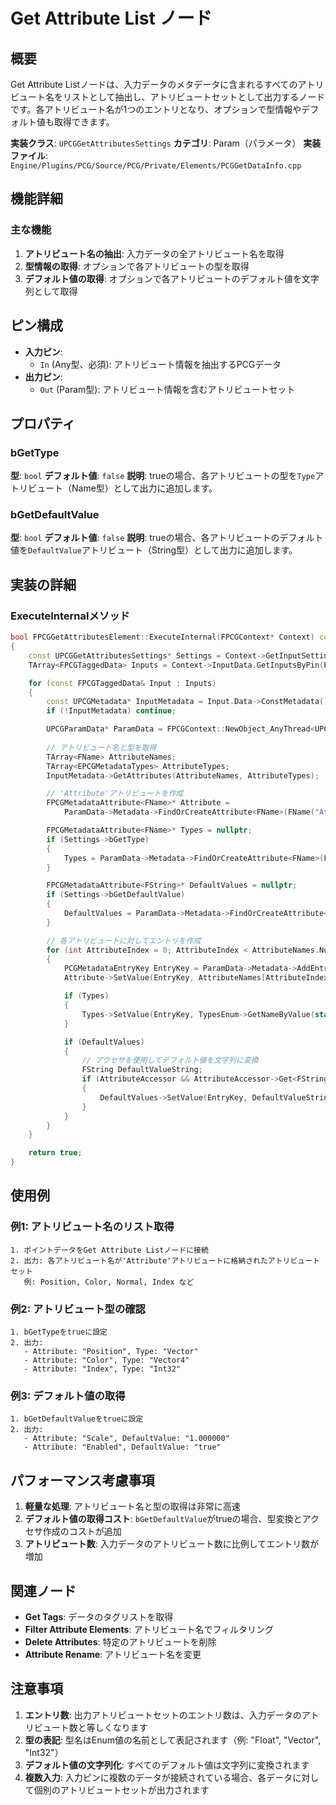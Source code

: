 # Get Attribute List ノード

## 概要
Get Attribute Listノードは、入力データのメタデータに含まれるすべてのアトリビュート名をリストとして抽出し、アトリビュートセットとして出力するノードです。各アトリビュート名が1つのエントリとなり、オプションで型情報やデフォルト値も取得できます。

**実装クラス**: `UPCGGetAttributesSettings`
**カテゴリ**: Param（パラメータ）
**実装ファイル**: `Engine/Plugins/PCG/Source/PCG/Private/Elements/PCGGetDataInfo.cpp`

## 機能詳細

### 主な機能
1. **アトリビュート名の抽出**: 入力データの全アトリビュート名を取得
2. **型情報の取得**: オプションで各アトリビュートの型を取得
3. **デフォルト値の取得**: オプションで各アトリビュートのデフォルト値を文字列として取得

## ピン構成
- **入力ピン**:
  - `In` (Any型、必須): アトリビュート情報を抽出するPCGデータ
- **出力ピン**:
  - `Out` (Param型): アトリビュート情報を含むアトリビュートセット

## プロパティ

### bGetType
**型**: `bool`
**デフォルト値**: `false`
**説明**: trueの場合、各アトリビュートの型を`Type`アトリビュート（Name型）として出力に追加します。

### bGetDefaultValue
**型**: `bool`
**デフォルト値**: `false`
**説明**: trueの場合、各アトリビュートのデフォルト値を`DefaultValue`アトリビュート（String型）として出力に追加します。

## 実装の詳細

### ExecuteInternalメソッド
```cpp
bool FPCGGetAttributesElement::ExecuteInternal(FPCGContext* Context) const
{
    const UPCGGetAttributesSettings* Settings = Context->GetInputSettings<UPCGGetAttributesSettings>();
    TArray<FPCGTaggedData> Inputs = Context->InputData.GetInputsByPin(PCGPinConstants::DefaultInputLabel);

    for (const FPCGTaggedData& Input : Inputs)
    {
        const UPCGMetadata* InputMetadata = Input.Data->ConstMetadata();
        if (!InputMetadata) continue;

        UPCGParamData* ParamData = FPCGContext::NewObject_AnyThread<UPCGParamData>(Context);
        
        // アトリビュート名と型を取得
        TArray<FName> AttributeNames;
        TArray<EPCGMetadataTypes> AttributeTypes;
        InputMetadata->GetAttributes(AttributeNames, AttributeTypes);

        // 'Attribute'アトリビュートを作成
        FPCGMetadataAttribute<FName>* Attribute = 
            ParamData->Metadata->FindOrCreateAttribute<FName>(FName("Attribute"), NAME_None, false, false, true);

        FPCGMetadataAttribute<FName>* Types = nullptr;
        if (Settings->bGetType)
        {
            Types = ParamData->Metadata->FindOrCreateAttribute<FName>(FName("Type"), NAME_None, false, false, true);
        }

        FPCGMetadataAttribute<FString>* DefaultValues = nullptr;
        if (Settings->bGetDefaultValue)
        {
            DefaultValues = ParamData->Metadata->FindOrCreateAttribute<FString>(FName("DefaultValue"), FString(), false, false, true);
        }

        // 各アトリビュートに対してエントリを作成
        for (int AttributeIndex = 0; AttributeIndex < AttributeNames.Num(); ++AttributeIndex)
        {
            PCGMetadataEntryKey EntryKey = ParamData->Metadata->AddEntry();
            Attribute->SetValue(EntryKey, AttributeNames[AttributeIndex]);

            if (Types)
            {
                Types->SetValue(EntryKey, TypesEnum->GetNameByValue(static_cast<__underlying_type(EPCGMetadataTypes)>(AttributeTypes[AttributeIndex])));
            }

            if (DefaultValues)
            {
                // アクセサを使用してデフォルト値を文字列に変換
                FString DefaultValueString;
                if (AttributeAccessor && AttributeAccessor->Get<FString>(DefaultValueString, 0, AttributeKeys, ...))
                {
                    DefaultValues->SetValue(EntryKey, DefaultValueString);
                }
            }
        }
    }

    return true;
}
```

## 使用例

### 例1: アトリビュート名のリスト取得
```
1. ポイントデータをGet Attribute Listノードに接続
2. 出力: 各アトリビュート名が'Attribute'アトリビュートに格納されたアトリビュートセット
   例: Position, Color, Normal, Index など
```

### 例2: アトリビュート型の確認
```
1. bGetTypeをtrueに設定
2. 出力: 
   - Attribute: "Position", Type: "Vector"
   - Attribute: "Color", Type: "Vector4"
   - Attribute: "Index", Type: "Int32"
```

### 例3: デフォルト値の取得
```
1. bGetDefaultValueをtrueに設定
2. 出力:
   - Attribute: "Scale", DefaultValue: "1.000000"
   - Attribute: "Enabled", DefaultValue: "true"
```

## パフォーマンス考慮事項

1. **軽量な処理**: アトリビュート名と型の取得は非常に高速
2. **デフォルト値の取得コスト**: `bGetDefaultValue`がtrueの場合、型変換とアクセサ作成のコストが追加
3. **アトリビュート数**: 入力データのアトリビュート数に比例してエントリ数が増加

## 関連ノード

- **Get Tags**: データのタグリストを取得
- **Filter Attribute Elements**: アトリビュート名でフィルタリング
- **Delete Attributes**: 特定のアトリビュートを削除
- **Attribute Rename**: アトリビュート名を変更

## 注意事項

1. **エントリ数**: 出力アトリビュートセットのエントリ数は、入力データのアトリビュート数と等しくなります
2. **型の表記**: 型名はEnum値の名前として表記されます（例: "Float", "Vector", "Int32"）
3. **デフォルト値の文字列化**: すべてのデフォルト値は文字列に変換されます
4. **複数入力**: 入力ピンに複数のデータが接続されている場合、各データに対して個別のアトリビュートセットが出力されます
